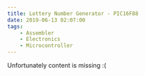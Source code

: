 ```yaml
---
title: Lottery Number Generator - PIC16F88
date: 2019-06-13 02:07:00
tags:
    - Assembler
    - Electronics
    - Microcontroller
---
```


Unfortunately content is missing :(